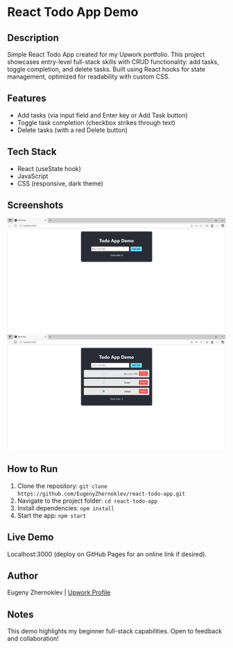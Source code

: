 # React Todo App Demo

## Description
Simple React Todo App created for my Upwork portfolio. This project showcases entry-level full-stack skills with CRUD functionality: add tasks, toggle completion, and delete tasks. Built using React hooks for state management, optimized for readability with custom CSS.

## Features
- Add tasks (via input field and Enter key or Add Task button)
- Toggle task completion (checkbox strikes through text)
- Delete tasks (with a red Delete button)

## Tech Stack
- React (useState hook)
- JavaScript
- CSS (responsive, dark theme)

## Screenshots
![Empty Todo App](Screen_1.png) <!-- Initial state of the app -->
![Tasks and Deletion](Screen_2.png) <!-- App with tasks, completion, and delete action -->

## How to Run
1. Clone the repository: `git clone https://github.com/EugenyZhernoklev/react-todo-app.git`
2. Navigate to the project folder: `cd react-todo-app`
3. Install dependencies: `npm install`
4. Start the app: `npm start`

## Live Demo
Localhost:3000 (deploy on GitHub Pages for an online link if desired).

## Author
Eugeny Zhernoklev | [Upwork Profile](https://www.upwork.com/freelancers/~yourprofileid) <!-- Replace with your Upwork URL when ready -->

## Notes
This demo highlights my beginner full-stack capabilities. Open to feedback and collaboration!
